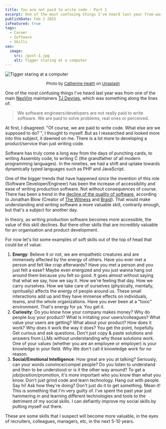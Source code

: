 ```yaml
---
title: You are not paid to write code - Part 1
excerpt: One of the most confusing things I've heard last year from was from one of the main NeoVim maintainers TJ Devries which was something along the lines of "We software engineers/developers are not really paid to write software. We are paid to solve problems, real ones or perceived".
publishDate: Feb 2 2025
isFeatured: true
tags:
  - Career
  - Software
  - Skills
seo:
  image:
    src: /post-1.jpg
    alt: Tigger staring at a computer
---
```


![Tigger staring at a computer](/post-1.jpg)

<p style="text-align: center; font-size: small;">
  Photo by <a href="https://unsplash.com/@catherineheath?utm_content=creditCopyText&utm_medium=referral&utm_source=unsplash">Catherine Heath</a> on <a href="https://unsplash.com/photos/shallow-focus-photo-of-orange-cat-near-laptop-computer-i4W8OINLI_I?utm_content=creditCopyText&utm_medium=referral&utm_source=unsplash">Unsplash</a>
</p>

One of the most confusing things I've heard last year was from one of the main [NeoVim](https://neovim.io/) maintainers [TJ Devries](https://www.youtube.com/watch?v=JMK_30jeGww), which was something along the lines of:

> We software engineers/developers are not really paid to write software. We are paid to solve problems, real ones or perceived.

At first, I disagreed. "Of course, we are paid to write code. What else are we supposed to do? ", I thought to myself. But as I researched and looked more into this subject, it dawned on me. There is a lot more to developing a product/service than just writing code.

Software has truly come a long way from the days of punching cards, to writing Assembly code, to writing C (the grandfather of all modern programming languages). In the nineties, we had a shift and uptake towards dynamically typed languages such as PHP and JavaScript.

One of the bigger trends that have happened since the invention of this role (Software Developer/Engineer) has been the increase of accessibility and ease of writing production software. Not without consequences of course. There has been a trend in the [decline of the quality of software](https://www.youtube.com/watch?v=FeAMiBKi_EM), according to Jonathan Blow (Creator of [The Witness](<https://en.wikipedia.org/wiki/The_Witness_(2016_video_game)>) and [Braid](<https://en.wikipedia.org/wiki/Braid_(video_game)>)). That would make understanding and writing software a more valuable skill, contrarily enough, but that's a subject for another day.

In theory, as writing production software becomes more accessible, the value of this skill declines. But there other skills that are incredibly valuable for an organisation and product development.

For now let's list some examples of soft skills out of the top of head that could be of value:

1. **Energy**: Believe it or not, we are empathetic creatures and are immensely affected by the energy of others. Have you ever met a person and felt like crap afterwards? Have you met a person and you just felt a ease? Maybe even energized and you just wanna hang out around them because you felt so good. It goes almost without saying that what we say, how we say it. How we're feeling that day. How we carry ourselves. How we take care of ourselves (physically, mentally, spiritually) affects the energy of people around us. These small interactions add up and they have immense effects on individuals, teams, and the whole organizations. Have you ever been at a "toxic" environment. That's energy for ya. You get it.
2. **Curiosity**: Do you know how your company makes money? Why do people buy your product? What is irritating your users/colleagues? What value your users are getting? What about your product? How does it work? Why does it work the way it does? You get the point, hopefully. Get curious and ask questions. Don't just copy & paste solutions and answers from LLMs without understanding why those solutions work. One of your values (whether you are an employee or employer) is your knowledge in your field. Why We don't call it knowledge work for no reason.
3. **Social/Emotional Intelligence**: How great are you at talking? Seriously, can your words convince/compel people? Do you listen to understand and then to be understood or is it the other way around? To get a job/position/promotion, it's more important who you know than what you know. Don't just grind code and learn technology. Hang out with people. Say hi! Ask how they're doing? Don't just do it to get something. Mean it! This is something that I'm very guilty of. I've spent the past year just hammering in and learning different technologies and tools to the detriment of my social skills. I can defiantly improve my social skills by putting myself out there.

These are some skills that I suspect will become more valuable, in the eyes of recruiters, colleagues, managers, etc, in the next 5-10 years.

